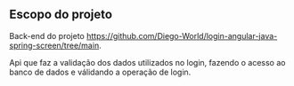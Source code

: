 ## Escopo do projeto

Back-end do projeto https://github.com/Diego-World/login-angular-java-spring-screen/tree/main.

Api que faz a validação dos dados utilizados no login, fazendo o acesso ao banco de dados e válidando
a operação de login.
